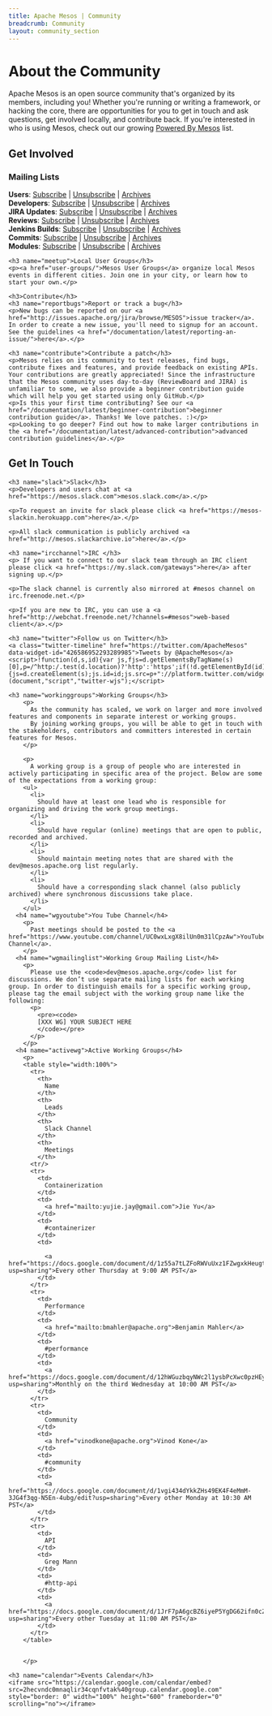 ```yaml
---
title: Apache Mesos | Community
breadcrumb: Community
layout: community_section
---
```


<h1>About the Community</h1>

<p>Apache Mesos is an open source community that's organized by its members, including you! Whether you're running or writing a framework, or hacking the core, there are opportunities for you to get in touch and ask questions, get involved locally, and contribute back. If you're interested in who is using Mesos, check out our growing <a href="/documentation/latest/powered-by-mesos/">Powered By Mesos</a> list.</p>

<div class="row-fluid">
  <div class="col-md-6">
    <h2>Get Involved</h2>
        <h3 name="mailinglists">Mailing Lists</h3>
          <p><b>Users</b>: <a href="mailto:user-subscribe@mesos.apache.org?subject=Subscribe&body=Subscribe">Subscribe</a> | <a href="mailto:user-unsubscribe@mesos.apache.org?subject=Unsubscribe&body=Unsubscribe">Unsubscribe</a> | <a href="https://lists.apache.org/list.html?user@mesos.apache.org">Archives</a><br />
          <b>Developers</b>: <a href="mailto:dev-subscribe@mesos.apache.org?subject=Subscribe&body=Subscribe">Subscribe</a> | <a href="mailto:dev-unsubscribe@mesos.apache.org?subject=Unsubscribe&body=Unsubscribe">Unsubscribe</a> | <a href="https://lists.apache.org/list.html?dev@mesos.apache.org">Archives</a><br />
          <b>JIRA Updates</b>: <a href="mailto:issues-subscribe@mesos.apache.org?subject=Subscribe&body=Subscribe">Subscribe</a> | <a href="mailto:issues-unsubscribe@mesos.apache.org?subject=Unsubscribe&body=Unsubscribe">Unsubscribe</a> | <a href="https://lists.apache.org/list.html?issues@mesos.apache.org">Archives</a><br />
          <b>Reviews</b>: <a href="mailto:reviews-subscribe@mesos.apache.org?subject=Subscribe&body=Subscribe">Subscribe</a> | <a href="mailto:reviews-unsubscribe@mesos.apache.org?subject=Unsubscribe&body=Unsubscribe">Unsubscribe</a> | <a href="https://lists.apache.org/list.html?reviews@mesos.apache.org">Archives</a><br />
          <b>Jenkins Builds</b>: <a href="mailto:builds-subscribe@mesos.apache.org?subject=Subscribe&body=Subscribe">Subscribe</a> | <a href="mailto:builds-unsubscribe@mesos.apache.org?subject=Unsubscribe&body=Unsubscribe">Unsubscribe</a> | <a href="https://lists.apache.org/list.html?builds@mesos.apache.org">Archives</a><br />
          <b>Commits</b>: <a href="mailto:commits-subscribe@mesos.apache.org?subject=Subscribe&body=Subscribe">Subscribe</a> | <a href="mailto:commits-unsubscribe@mesos.apache.org?subject=Unsubscribe&body=Unsubscribe">Unsubscribe</a> | <a href="https://lists.apache.org/list.html?commits@mesos.apache.org">Archives</a><br />
          <b>Modules</b>: <a href="mailto:modules-subscribe@mesos.apache.org?subject=Subscribe&body=Subscribe">Subscribe</a> | <a href="mailto:modules-unsubscribe@mesos.apache.org?subject=Unsubscribe&body=Unsubscribe">Unsubscribe</a> | <a href="http://www.mail-archive.com/modules@mesos.apache.org/">Archives</a><br /></p>

    <h3 name="meetup">Local User Groups</h3>
    <p><a href="user-groups/">Mesos User Groups</a> organize local Mesos events in different cities. Join one in your city, or learn how to start your own.</p>

    <h3>Contribute</h3>
    <h3 name="reportbugs">Report or track a bug</h3>
    <p>New bugs can be reported on our <a href="http://issues.apache.org/jira/browse/MESOS">issue tracker</a>. In order to create a new issue, you'll need to signup for an account. See the guidelines <a href="/documentation/latest/reporting-an-issue/">here</a>.</p>

    <h3 name="contribute">Contribute a patch</h3>
    <p>Mesos relies on its community to test releases, find bugs, contribute fixes and features, and provide feedback on existing APIs. Your contributions are greatly appreciated! Since the infrastructure that the Mesos community uses day-to-day (ReviewBoard and JIRA) is unfamiliar to some, we also provide a beginner contribution guide which will help you get started using only GitHub.</p>
    <p>Is this your first time contributing? See our <a href="/documentation/latest/beginner-contribution">beginner contribution guide</a>. Thanks! We love patches. :)</p>
    <p>Looking to go deeper? Find out how to make larger contributions in the <a href="/documentation/latest/advanced-contribution">advanced contribution guidelines</a>.</p>

  </div>
  <div class="col-md-6">
    <h2>Get In Touch</h2>

    <h3 name="slack">Slack</h3>
    <p>Developers and users chat at <a href="https://mesos.slack.com">mesos.slack.com</a>.</p>

    <p>To request an invite for slack please click <a href="https://mesos-slackin.herokuapp.com">here</a>.</p>

    <p>All slack communication is publicly archived <a href="http://mesos.slackarchive.io">here</a>.</p>

    <h3 name="ircchannel">IRC </h3>
    <p> If you want to connect to our slack team through an IRC client please click <a href="https://my.slack.com/gateways">here</a> after signing up.</p>

    <p>The slack channel is currently also mirrored at #mesos channel on irc.freenode.net.</p>

    <p>If you are new to IRC, you can use a <a href="http://webchat.freenode.net/?channels=#mesos">web-based client</a>.</p>

    <h3 name="twitter">Follow us on Twitter</h3>
    <a class="twitter-timeline" href="https://twitter.com/ApacheMesos" data-widget-id="426586952293289985">Tweets by @ApacheMesos</a>
    <script>!function(d,s,id){var js,fjs=d.getElementsByTagName(s)[0],p=/^http:/.test(d.location)?'http':'https';if(!d.getElementById(id)){js=d.createElement(s);js.id=id;js.src=p+"://platform.twitter.com/widgets.js";fjs.parentNode.insertBefore(js,fjs);}}(document,"script","twitter-wjs");</script>

  </div>
  <div class="col-md-12">

    <h3 name="workinggroups">Working Groups</h3>
        <p>
          As the community has scaled, we work on larger and more involved features and components in separate interest or working groups.
          By joining working groups, you will be able to get in touch with the stakeholders, contributors and committers interested in certain features for Mesos.
        </p>

        <p>
          A working group is a group of people who are interested in actively participating in specific area of the project. Below are some of the expectations from a working group:
        <ul>
          <li>
            Should have at least one lead who is responsible for organizing and driving the work group meetings.
          </li>
          <li>
            Should have regular (online) meetings that are open to public, recorded and archived.
          </li>
          <li>
            Should maintain meeting notes that are shared with the dev@mesos.apache.org list regularly.
          </li>
          <li>
            Should have a corresponding slack channel (also publicly archived) where synchronous discussions take place.
          </li>
        </ul>
      <h4 name="wgyoutube">You Tube Channel</h4>
        <p>
          Past meetings should be posted to the <a href="https://www.youtube.com/channel/UC0wxLxgX8ilUn0m31lCpzAw">YouTube Channel</a>.
        </p>
      <h4 name="wgmailinglist">Working Group Mailing List</h4>
        <p>
          Please use the <code>dev@mesos.apache.org</code> list for discussions. We don’t use separate mailing lists for each working group. In order to distinguish emails for a specific working group, please tag the email subject with the working group name like the following:
          <p>
            <pre><code>
            [XXX WG] YOUR SUBJECT HERE
            </code></pre>
          </p>
        </p>
      <h4 name="activewg">Active Working Groups</h4>
        <p>
        <table style="width:100%">
          <tr>
            <th>
              Name
            </th>
            <th>
              Leads
            </th>
            <th>
              Slack Channel
            </th>
            <th>
              Meetings
            </th>
          <tr/>
          <tr>
            <td>
              Containerization
            </td>
            <td>
              <a href="mailto:yujie.jay@gmail.com">Jie Yu</a>
            </td>
            <td>
              #containerizer
            </td>
            <td>

              <a href="https://docs.google.com/document/d/1z55a7tLZFoRWVuUxz1FZwgxkHeugtc2nHR89skFXSpU/edit?usp=sharing">Every other Thursday at 9:00 AM PST</a>
            </td>
          </tr>
          <tr>
            <td>
              Performance
            </td>
            <td>
              <a href="mailto:bmahler@apache.org">Benjamin Mahler</a>
            </td>
            <td>
              #performance
            </td>
            <td>
              <a href="https://docs.google.com/document/d/12hWGuzbqyNWc2l1ysbPcXwc0pzHEy4bodagrlNGCuQU/edit?usp=sharing">Monthly on the third Wednesday at 10:00 AM PST</a>
            </td>
          </tr>
          <tr>
            <td>
              Community
            </td>
            <td>
              <a href="vinodkone@apache.org">Vinod Kone</a>
            </td>
            <td>
              #community
            </td>
            <td>
              <a href="https://docs.google.com/document/d/1vgi434dYkkZHs49EK4F4eMmM-3JG4f3qg-N5En-4ubg/edit?usp=sharing">Every other Monday at 10:30 AM PST</a>
            </td>
          </tr>
          <tr>
            <td>
              API
            </td>
            <td>
              Greg Mann
            </td>
            <td>
              #http-api
            </td>
            <td>
              <a href="https://docs.google.com/document/d/1JrF7pA6gcBZ6iyeP5YgDG62ifn0cZIBWw1f_Ler6fLM/edit?usp=sharing">Every other Tuesday at 11:00 AM PST</a>
            </td>
          </tr>
        </table>


        </p>

    <h3 name="calendar">Events Calendar</h3>
    <iframe src="https://calendar.google.com/calendar/embed?src=2hecvndc0mnaqlir34cqnfvtak%40group.calendar.google.com" style="border: 0" width="100%" height="600" frameborder="0" scrolling="no"></iframe>
  </div>
</div>

